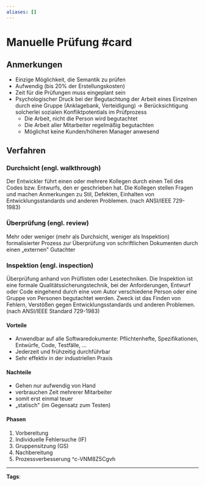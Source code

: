 ```yaml
---
aliases: []
---
```


# Manuelle Prüfung #card
## Anmerkungen
- Einzige Möglichkeit, die Semantik zu prüfen
- Aufwendig (bis 20\% der Erstellungskosten)
- Zeit für die Prüfungen muss eingeplant sein
- Psychologischer Druck bei der Begutachtung der Arbeit eines Einzelnen durch eine Gruppe (Anklagebank, Verteidigung)
$\rightarrow$ Berücksichtigung solcherlei sozialen Konfliktpotentials im Prüfprozess
	- Die Arbeit, nicht die Person wird begutachtet
	- Die Arbeit aller Mitarbeiter regelmäßig begutachten
	- Möglichst keine Kunden/höheren Manager anwesend
## Verfahren
### Durchsicht (engl. walkthrough)
Der Entwickler führt einen oder mehrere Kollegen durch einen Teil des Codes bzw. Entwurfs, den er geschrieben hat. Die Kollegen stellen Fragen und machen Anmerkungen zu Stil, Defekten, Einhalten von Entwicklungsstandards und anderen Problemen. (nach ANSI/IEEE 729-1983)
### Überprüfung (engl. review)
Mehr oder weniger (mehr als Durchsicht, weniger als Inspektion) formalisierter Prozess zur Überprüfung von schriftlichen Dokumenten durch einen „externen" Gutachter
### Inspektion (engl. inspection)
Überprüfung anhand von Prüflisten oder Lesetechniken.
Die Inspektion ist eine formale Qualitätssicherungstechnik, bei der Anforderungen, Entwurf oder Code eingehend durch eine vom Autor verschiedene Person oder eine Gruppe von Personen begutachtet werden. Zweck ist das Finden von Fehlern, Verstößen gegen Entwicklungsstandards und anderen Problemen.
(nach ANSI/IEEE Standard 729-1983)
#### Vorteile
- Anwendbar auf alle Softwaredokumente: Pflichtenhefte, Spezifikationen, Entwürfe, Code, Testfälle, ...
- Jederzeit und frühzeitig durchführbar
- Sehr effektiv in der industriellen Praxis
#### Nachteile
- Gehen nur aufwendig von Hand
- verbrauchen Zeit mehrerer Mitarbeiter
- somit erst einmal teuer
- „statisch" (im Gegensatz zum Testen)
#### Phasen
1. Vorbereitung
2. Individuelle Fehlersuche (IF)
3. Gruppensitzung (GS)
4. Nachbereitung
5. Prozessverbesserung
^c-VNM8Z5Cgvh
---
**Tags**: 
